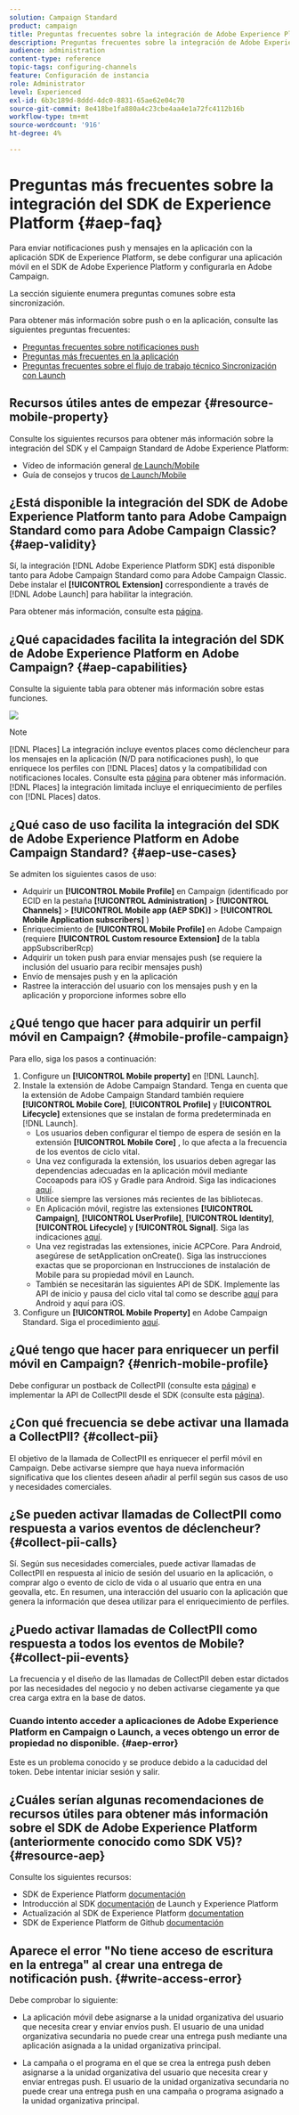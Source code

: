 ```yaml
---
solution: Campaign Standard
product: campaign
title: Preguntas frecuentes sobre la integración de Adobe Experience Platform SDK y Adobe Campaign
description: Preguntas frecuentes sobre la integración de Adobe Experience Platform SDK y Adobe Campaign
audience: administration
content-type: reference
topic-tags: configuring-channels
feature: Configuración de instancia
role: Administrator
level: Experienced
exl-id: 6b3c189d-8ddd-4dc0-8831-65ae62e04c70
source-git-commit: 8e418be1fa880a4c23cbe4aa4e1a72fc4112b16b
workflow-type: tm+mt
source-wordcount: '916'
ht-degree: 4%

---
```


# Preguntas más frecuentes sobre la integración del SDK de Experience Platform {#aep-faq}

Para enviar notificaciones push y mensajes en la aplicación con la aplicación SDK de Experience Platform, se debe configurar una aplicación móvil en el SDK de Adobe Experience Platform y configurarla en Adobe Campaign.

La sección siguiente enumera preguntas comunes sobre esta sincronización.

Para obtener más información sobre push o en la aplicación, consulte las siguientes preguntas frecuentes:

* [Preguntas frecuentes sobre notificaciones push](../../channels/using/about-push-notifications.md#push-faq)
* [Preguntas más frecuentes en la aplicación](../../channels/using/in-app-faq.md)
* [Preguntas frecuentes sobre el flujo de trabajo técnico Sincronización con Launch](../../administration/using/syncwithlaunch-faq.md)

## Recursos útiles antes de empezar {#resource-mobile-property}

Consulte los siguientes recursos para obtener más información sobre la integración del SDK y el Campaign Standard de Adobe Experience Platform:

* Vídeo de información general [de Launch/Mobile](https://www.adobe.com/experience-platform/launch.html#acpl-mobile-video)
* Guía de consejos y trucos [de Launch/Mobile](https://www.adobe.com/content/dam/www/us/en/experience-platform/launch-tag-manager/pdfs/adobe-cloud-platform-launch-tips-and-tricks-sheet.pdf)

## ¿Está disponible la integración del SDK de Adobe Experience Platform tanto para Adobe Campaign Standard como para Adobe Campaign Classic? {#aep-validity}

Sí, la integración [!DNL Adobe Experience Platform SDK] está disponible tanto para Adobe Campaign Standard como para Adobe Campaign Classic. Debe instalar el **[!UICONTROL Extension]** correspondiente a través de [!DNL Adobe Launch] para habilitar la integración.

Para obtener más información, consulte esta [página](https://aep-sdks.gitbook.io/docs/using-mobile-extensions/adobe-campaign-standard).

## ¿Qué capacidades facilita la integración del SDK de Adobe Experience Platform en Adobe Campaign? {#aep-capabilities}

Consulte la siguiente tabla para obtener más información sobre estas funciones.

![](assets/faq.png)

>[!NOTE]
>
>[!DNL Places] La integración incluye eventos places como déclencheur para los mensajes en la aplicación (N/D para notificaciones push), lo que enriquece los perfiles con  [!DNL Places] datos y la compatibilidad con notificaciones locales. Consulte esta [página](../../channels/using/preparing-and-sending-an-in-app-message.md) para obtener más información. <br>[!DNL Places] la integración limitada incluye el enriquecimiento de perfiles con  [!DNL Places] datos.

## ¿Qué caso de uso facilita la integración del SDK de Adobe Experience Platform en Adobe Campaign Standard? {#aep-use-cases}

Se admiten los siguientes casos de uso:

* Adquirir un **[!UICONTROL Mobile Profile]** en Campaign (identificado por ECID en la pestaña **[!UICONTROL Administration]** > **[!UICONTROL Channels]** > **[!UICONTROL Mobile app (AEP SDK)]** > **[!UICONTROL Mobile Application subscribers]** )
* Enriquecimiento de **[!UICONTROL Mobile Profile]** en Adobe Campaign (requiere **[!UICONTROL Custom resource Extension]** de la tabla appSubscriberRcp)
* Adquirir un token push para enviar mensajes push (se requiere la inclusión del usuario para recibir mensajes push)
* Envío de mensajes push y en la aplicación
* Rastree la interacción del usuario con los mensajes push y en la aplicación y proporcione informes sobre ello

## ¿Qué tengo que hacer para adquirir un perfil móvil en Campaign? {#mobile-profile-campaign}

Para ello, siga los pasos a continuación:

1. Configure un **[!UICONTROL Mobile property]** en [!DNL Launch].
1. Instale la extensión de Adobe Campaign Standard. Tenga en cuenta que la extensión de Adobe Campaign Standard también requiere **[!UICONTROL Mobile Core]**, **[!UICONTROL Profile]** y **[!UICONTROL Lifecycle]** extensiones que se instalan de forma predeterminada en [!DNL Launch].
   * Los usuarios deben configurar el tiempo de espera de sesión en la extensión **[!UICONTROL Mobile Core]** , lo que afecta a la frecuencia de los eventos de ciclo vital.
   * Una vez configurada la extensión, los usuarios deben agregar las dependencias adecuadas en la aplicación móvil mediante Cocoapods para iOS y Gradle para Android. Siga las indicaciones [aquí](https://aep-sdks.gitbook.io/docs/using-mobile-extensions/adobe-campaign-standard).
   * Utilice siempre las versiones más recientes de las bibliotecas.
   * En Aplicación móvil, registre las extensiones **[!UICONTROL Campaign]**, **[!UICONTROL UserProfile]**, **[!UICONTROL Identity]**, **[!UICONTROL Lifecycle]** y **[!UICONTROL Signal]**. Siga las indicaciones [aquí](https://aep-sdks.gitbook.io/docs/using-mobile-extensions/adobe-campaign-standard#register-the-campaign-standard-extension-with-mobile-core).
   * Una vez registradas las extensiones, inicie ACPCore. Para Android, asegúrese de setApplication onCreate(). Siga las instrucciones exactas que se proporcionan en Instrucciones de instalación de Mobile para su propiedad móvil en Launch.
   * También se necesitarán las siguientes API de SDK. Implemente las API de inicio y pausa del ciclo vital tal como se describe [aquí](https://aep-sdks.gitbook.io/docs/using-mobile-extensions/mobile-core/lifecycle/lifecycle-extension-in-android) para Android y aquí para iOS.
1. Configure un **[!UICONTROL Mobile Property]** en Adobe Campaign Standard. Siga el procedimiento [aquí](../../administration/using/configuring-a-mobile-application.md#channel-specific-config).

## ¿Qué tengo que hacer para enriquecer un perfil móvil en Campaign? {#enrich-mobile-profile}

Debe configurar un postback de CollectPII (consulte esta [página](https://helpx.adobe.com/campaign/kb/config-app-in-launch.html#PIIpostback)) e implementar la API de CollectPII desde el SDK (consulte esta [página](https://aep-sdks.gitbook.io/docs/using-mobile-extensions/mobile-core/mobile-core-api-reference#collect-pii)).

## ¿Con qué frecuencia se debe activar una llamada a CollectPII? {#collect-pii}

El objetivo de la llamada de CollectPII es enriquecer el perfil móvil en Campaign. Debe activarse siempre que haya nueva información significativa que los clientes deseen añadir al perfil según sus casos de uso y necesidades comerciales.

## ¿Se pueden activar llamadas de CollectPII como respuesta a varios eventos de déclencheur? {#collect-pii-calls}

Sí. Según sus necesidades comerciales, puede activar llamadas de CollectPII en respuesta al inicio de sesión del usuario en la aplicación, o comprar algo o evento de ciclo de vida o al usuario que entra en una geovalla, etc. En resumen, una interacción del usuario con la aplicación que genera la información que desea utilizar para el enriquecimiento de perfiles.

## ¿Puedo activar llamadas de CollectPII como respuesta a todos los eventos de Mobile? {#collect-pii-events}

La frecuencia y el diseño de las llamadas de CollectPII deben estar dictados por las necesidades del negocio y no deben activarse ciegamente ya que crea carga extra en la base de datos.

### Cuando intento acceder a aplicaciones de Adobe Experience Platform en Campaign o Launch, a veces obtengo un error de propiedad no disponible. {#aep-error}

Este es un problema conocido y se produce debido a la caducidad del token. Debe intentar iniciar sesión y salir.

## ¿Cuáles serían algunas recomendaciones de recursos útiles para obtener más información sobre el SDK de Adobe Experience Platform (anteriormente conocido como SDK V5)?{#resource-aep}

Consulte los siguientes recursos:

* SDK de Experience Platform [documentación](https://aep-sdks.gitbook.io/docs/)
* Introducción al SDK [documentación](https://aep-sdks.gitbook.io/docs/getting-started/create-a-mobile-property) de Launch y Experience Platform
* Actualización al SDK de Experience Platform [documentation](https://aep-sdks.gitbook.io/docs/resources/upgrading-to-aep)
* SDK de Experience Platform de Github [documentación](https://github.com/Adobe-Marketing-Cloud/acp-sdks/)

## Aparece el error &quot;No tiene acceso de escritura en la entrega&quot; al crear una entrega de notificación push. {#write-access-error}

Debe comprobar lo siguiente:

* La aplicación móvil debe asignarse a la unidad organizativa del usuario que necesita crear y enviar envíos push. El usuario de una unidad organizativa secundaria no puede crear una entrega push mediante una aplicación asignada a la unidad organizativa principal.

* La campaña o el programa en el que se crea la entrega push deben asignarse a la unidad organizativa del usuario que necesita crear y enviar entregas push. El usuario de la unidad organizativa secundaria no puede crear una entrega push en una campaña o programa asignado a la unidad organizativa principal.
